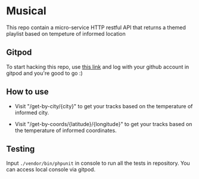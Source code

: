 
# Musical
This repo contain a micro-service HTTP restful API that returns a themed playlist based on tempeture of informed location

## Gitpod
To start hacking this repo, use [this link](https://gitpod.io/#https://github.com/fernando-sa/musical) and log with your github account in gitpod and you're good to go :)

## How to use

- Visit "/get-by-city/{city}" to get your tracks based on the temperature of informed city.

- Visit "/get-by-coords/{latitude}/{longitude}" to get your tracks based on the temperature of informed coordinates.

## Testing 
Input `./vendor/bin/phpunit` in console to run all the tests in repository. You can access local console via gitpod.
 
